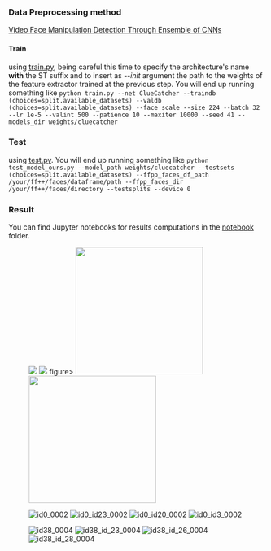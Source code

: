 ### Data Preprocessing method
[Video Face Manipulation Detection Through Ensemble of CNNs](https://github.com/polimi-ispl/icpr2020dfdc/tree/master)

#### Train
using [train.py](train.py), being careful this time to specify the architecture's name **with** the ST suffix and to insert as *--init* argument the path to the weights of the feature extractor trained at the previous step. You will end up running something like `python train.py --net ClueCatcher --traindb (choices=split.available_datasets) --valdb (choices=split.available_datasets) --face scale --size 224 --batch 32 --lr 1e-5 --valint 500 --patience 10 --maxiter 10000 --seed 41 --models_dir weights/cluecatcher`

### Test 
using [test.py](test.py). You will end up running something like `python test_model_ours.py --model_path weights/cluecatcher --testsets (choices=split.available_datasets) --ffpp_faces_df_path /your/ff++/faces/dataframe/path --ffpp_faces_dir /your/ff++/faces/directory --testsplits --device 0`

### Result
You can find Jupyter notebooks for results computations in the [notebook](notebook) folder.

<figure class="half">
  <img src="/result/gif/id0_0002.gif"/>
  <img src="/result/gif/id0_id3_0002.gif"/>
figure>
  
<img src="/result/gif/id0_id20_0002.gif" width="250" height="250"/>
<img src="/result/gif/id0_id23_0002.gif" width="250" height="250"/>


![id0_0002](https://github.com/st0421/ClueCatcher/assets/81230496/37b3baa3-6393-4081-8392-09b30fcc66dc) 
![id0_id23_0002](https://github.com/st0421/ClueCatcher/assets/81230496/52223e05-8eed-467a-811d-1d9e9089fe70)
![id0_id20_0002](https://github.com/st0421/ClueCatcher/assets/81230496/ffae01d8-c723-463b-9906-b7f43ce636fb) 
![id0_id3_0002](https://github.com/st0421/ClueCatcher/assets/81230496/ec3b6eed-8288-4405-9a3f-7733e8b71726)



![id38_0004](https://github.com/st0421/ClueCatcher/assets/81230496/6e7e1c7e-3f83-4719-a24a-6b8007012eba)
![id38_id_23_0004](https://github.com/st0421/ClueCatcher/assets/81230496/b065dc2d-6101-4666-ba4c-2c55fb0e38e6)
![id38_id_26_0004](https://github.com/st0421/ClueCatcher/assets/81230496/02e90196-d29c-4f30-9eb3-a290b1f4286c) 
![id38_id_28_0004](https://github.com/st0421/ClueCatcher/assets/81230496/fdd5750f-21c6-461e-8941-9edd7ed1b7fe)
